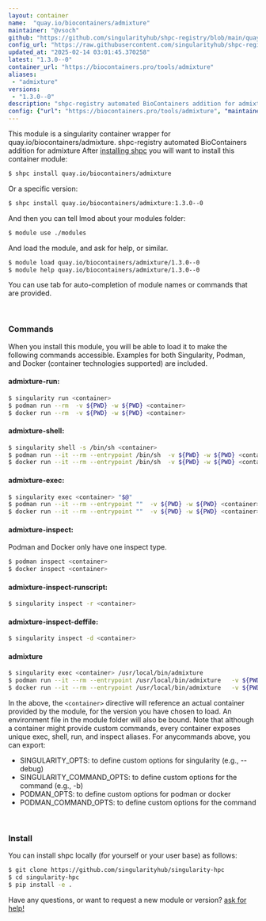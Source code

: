```yaml
---
layout: container
name:  "quay.io/biocontainers/admixture"
maintainer: "@vsoch"
github: "https://github.com/singularityhub/shpc-registry/blob/main/quay.io/biocontainers/admixture/container.yaml"
config_url: "https://raw.githubusercontent.com/singularityhub/shpc-registry/main/quay.io/biocontainers/admixture/container.yaml"
updated_at: "2025-02-14 03:01:45.370258"
latest: "1.3.0--0"
container_url: "https://biocontainers.pro/tools/admixture"
aliases:
 - "admixture"
versions:
 - "1.3.0--0"
description: "shpc-registry automated BioContainers addition for admixture"
config: {"url": "https://biocontainers.pro/tools/admixture", "maintainer": "@vsoch", "description": "shpc-registry automated BioContainers addition for admixture", "latest": {"1.3.0--0": "sha256:645a7158dd202d6374b243b9278efa777ba5f1ea26678261af71d41c6b3f5d45"}, "tags": {"1.3.0--0": "sha256:645a7158dd202d6374b243b9278efa777ba5f1ea26678261af71d41c6b3f5d45"}, "docker": "quay.io/biocontainers/admixture", "aliases": {"admixture": "/usr/local/bin/admixture"}}
---
```


This module is a singularity container wrapper for quay.io/biocontainers/admixture.
shpc-registry automated BioContainers addition for admixture
After [installing shpc](#install) you will want to install this container module:


```bash
$ shpc install quay.io/biocontainers/admixture
```

Or a specific version:

```bash
$ shpc install quay.io/biocontainers/admixture:1.3.0--0
```

And then you can tell lmod about your modules folder:

```bash
$ module use ./modules
```

And load the module, and ask for help, or similar.

```bash
$ module load quay.io/biocontainers/admixture/1.3.0--0
$ module help quay.io/biocontainers/admixture/1.3.0--0
```

You can use tab for auto-completion of module names or commands that are provided.

<br>

### Commands

When you install this module, you will be able to load it to make the following commands accessible.
Examples for both Singularity, Podman, and Docker (container technologies supported) are included.

#### admixture-run:

```bash
$ singularity run <container>
$ podman run --rm  -v ${PWD} -w ${PWD} <container>
$ docker run --rm  -v ${PWD} -w ${PWD} <container>
```

#### admixture-shell:

```bash
$ singularity shell -s /bin/sh <container>
$ podman run --it --rm --entrypoint /bin/sh  -v ${PWD} -w ${PWD} <container>
$ docker run --it --rm --entrypoint /bin/sh  -v ${PWD} -w ${PWD} <container>
```

#### admixture-exec:

```bash
$ singularity exec <container> "$@"
$ podman run --it --rm --entrypoint ""  -v ${PWD} -w ${PWD} <container> "$@"
$ docker run --it --rm --entrypoint ""  -v ${PWD} -w ${PWD} <container> "$@"
```

#### admixture-inspect:

Podman and Docker only have one inspect type.

```bash
$ podman inspect <container>
$ docker inspect <container>
```

#### admixture-inspect-runscript:

```bash
$ singularity inspect -r <container>
```

#### admixture-inspect-deffile:

```bash
$ singularity inspect -d <container>
```


#### admixture

```bash
$ singularity exec <container> /usr/local/bin/admixture
$ podman run --it --rm --entrypoint /usr/local/bin/admixture   -v ${PWD} -w ${PWD} <container> -c " $@"
$ docker run --it --rm --entrypoint /usr/local/bin/admixture   -v ${PWD} -w ${PWD} <container> -c " $@"
```



In the above, the `<container>` directive will reference an actual container provided
by the module, for the version you have chosen to load. An environment file in the
module folder will also be bound. Note that although a container
might provide custom commands, every container exposes unique exec, shell, run, and
inspect aliases. For anycommands above, you can export:

 - SINGULARITY_OPTS: to define custom options for singularity (e.g., --debug)
 - SINGULARITY_COMMAND_OPTS: to define custom options for the command (e.g., -b)
 - PODMAN_OPTS: to define custom options for podman or docker
 - PODMAN_COMMAND_OPTS: to define custom options for the command

<br>

### Install

You can install shpc locally (for yourself or your user base) as follows:

```bash
$ git clone https://github.com/singularityhub/singularity-hpc
$ cd singularity-hpc
$ pip install -e .
```

Have any questions, or want to request a new module or version? [ask for help!](https://github.com/singularityhub/singularity-hpc/issues)
